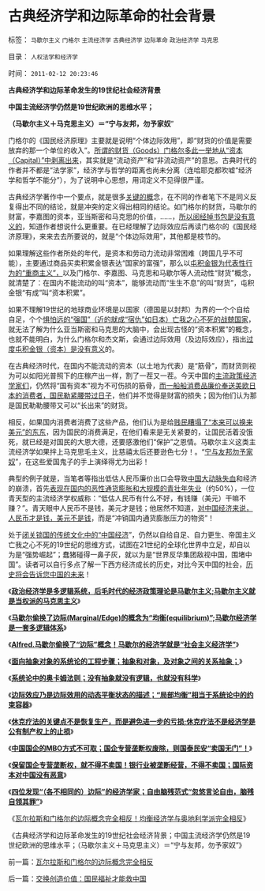 # 古典经济学和边际革命的社会背景

标签： `马歇尔主义` `门格尔` `主流经济学` `古典经济学` `边际革命` `政治经济学` `马克思` 

目录： `人权法学和经济学`

时间： `2011-02-12 20:23:46`

**古典经济学和边际革命发生的19世纪社会经济背景**

**中国主流经济学仍然是19世纪欧洲的思维水平；**

**（马歇尔主义＋马克思主义）＝“宁与友邦，勿予家奴**”

门格尔的《国民经济原理》主要就是说明“个体边际效用”，即“财货的价值是需要放弃的那一个单位的收入”。[所谓的财货（Goods）门格尔多此一举地从“资本（Capital）”中剥离出来](../../../2011/1/2/米塞斯原理和张五常的古董.md)，其实就是“流动资产”和“非流动资产”的意思。古典时代的作者并不都是“法学家”，经济学与哲学的距离也尚未分离（连哈耶克都吹嘘“经济学和哲学不能分”），为了说明中心思想，用词定义不见得很严谨。

古典经济学著作中一个要点，就是很多[关键的概](../../../2010/5/4/中国不缺信仰，中国缺乏名词解释.md)念，在不同的作者笔下不是同义反复得出不同的结论，就是冲突的定义得出相同的结论。如门格尔的财货，马歇尔的财富，李嘉图的资本，亚当斯密和马克思的价值，……，[所以阅经掉书包是没有意义的](../../../2009/7/16/批判性读书比虔诚阅经收获大.md)，知道作者想说什么更重要。在已经理解了边际效应后再读门格尔的《国民经济原理》，来来去去所要说的，就是“个体边际效用”，其他都是枝节的。

如果理解这些作者所处的年代，是资本和劳动力流动非常困难（跨国几乎不可能），主要通过商品买卖积累金银表达“国家的富强”，那么以[屯积金银为代表性行为的“重商主义”，](../../../2011/2/9/马歇尔偷换了边际(Marginal／Edge)的概念为“均衡(equilibrium)”.md)以及门格尔、李嘉图、马克思和马歇尔等人流动性“财货”概念，就清楚了：在国内不能流动的叫“资本”，能够流动而“生生不息”的叫“财货”，屯积金银“有成”叫“资本积累”。

如果不理解19世纪的地球商业环境是以国家（德国是以封邦）为界的一个个自给自足，个个[惧怕远的“强国”（近的就成“宿仇”如日本）亡我之心不死的战兢国家](http://hi.baidu.com/darthchn/blog/item/eac2b5f575a28efd7609d7e7.html)，就无法了解为什么亚当斯密和马克思的大脑中，会出现古怪的“资本积累”的概念，也就不能明白，为什么门格尔和杰文斯，会通过边际效用（及边际效应），指出[过度屯积金银（资本）是没有意义](../../../2010/7/9/中国不消费人民币将永远低估养美国懒人.md)的。

在古典经济时代，在国内不能流动的资本（以土地为代表）是“筋骨”，而财货则视为可以如阳光普照下的庄稼产出一样，割了一茬又一茬。今天中国的[主流政策经济学家们](../../../2009/10/17/主流经济学家的选择性阉割.md)，仍然将“国有资本”视为不可伤损的筋骨，[而一船船消费品廉价奉送美欧日本的消费者，国民勒紧腰带过日子](../../../2010/5/28/欧美日汇率走低是补贴进口冲销中国外汇债权.md)，他们并不觉得是财富的损失；因为他们认为那是国民勒勒腰带又可以“长出来”的财货。

相反，如果国内消费者消费了这些产品，他们认为是给[贱民糟塌了“本来可以换来美元”的东东](../../../2010/4/24/低估人民币不消费，要IMF发言权干什么？.md)，因为国民的消费满足，在他们看来是无关紧要的，让国民活着没饿死，就已经是对国民的大恩大德，还要感激他们“保护”之恩情。马歇尔主义这类主流经济学如果拌上马克思毛主义，比慈禧太后还要逊色七分！。“[宁与友邦勿予家奴](../../../2011/1/28/让现实教训对股评家的迷信.md)”，在这些爱国鬼子的手上演绎得尤为出彩！

典型的例子就是，当笔者等指出低估人民币廉价出口会导致[中国大动脉失血](../../../2008/8/1/亏损国企不破产，中国大动脉失血.md)和经济的崩溃，首先[表现在国内的恶性通货膨胀和大规模的青壮年失业](../../../2010/4/24/人民币低估造成恶性通货膨胀和失业和万亿损失.md)（约50%），一位青天型的主流经济学权威称：“低估人民币有什么不好，有钱赚（美元）干嘛不赚？”。青天眼中人民币不是钱，美元才是钱；他居然不知道，[对中国经济来说，人民币才是钱，美元不是钱](../../../2009/2/14/外汇不是钱，是物资！“分国企，分外汇”难言吉凶.md)，而是“冲销国内通货膨胀压力的物资”！

处于[闭关锁国的传统文化中的“中国经济](../../../2008/11/24/中国150年来失败根本原因.md)”，仍然以自给自足、自力更生、帝国主义亡我之心不死的19世纪的思维方式，试图在21世纪的全球化世界中立足，却自以为是“强势崛起”；蠢猪碰得一鼻子灰，就以为是“世界反华集团敌视中国，围堵中国”。读者可以自行多点了解一下西方经济成长的历史，对比今天中国的社会，[历史将会告诉您中国的未来](http://hi.baidu.com/darthchn/blog/item/5d69703cda3117d69e3d6215.html)！

《[**政治经济学是多逻辑系统，后毛时代的经济政策理论是马歇尔主义;马歇尔主义就是当权派的马克思主义**](../../../2011/2/9/Alfred马歇尔经济学Vs马克思主义.md)》

《[**马歇尔偷换了边际(Marginal/Edge)的概念为“均衡(equilibrium)”;马歇尔经济学是一套多逻辑体系**](../../../2011/2/9/马歇尔偷换了边际(Marginal／Edge)的概念为“均衡(equilibrium)”.md)》

《[**Alfred.马歇尔偷换了“边际”概念！马歇尔的经济学就是“社会主义经济学”**](../../../2011/2/9/瓦尔拉斯没有发现边际效用，A.马歇尔没有理解“边际”.md)》

《[**面向抽象对象的系统论的工程步骤；抽象和对象，及对象之间的关系抽象；**](../../../2011/2/10/面向抽象对象的经济学分析步骤.md)》

《[**系统论中的奥卡姆法则；没有抽象就没有逻辑，也就没有科学**](../../../2011/2/10/没有抽象就没有经济科学和奥卡姆法则.md)》

《[**边际效应乃是边际效用的动态平衡状态的描述；“局部均衡”相当于系统论中的约束容器**](../../../2011/2/10/经济学的科学方法论与量子力学相似.md)》

《[**休克疗法的关键点不是恢复生产，而是避免进一步的亏损;休克疗法不是经济学是公有制产权上的止损**](../../../2011/2/11/边际退出成本和休克疗法.md)》

《[**中国国企的MBO方式不可取；国企专营垄断权废除，则国泰民安“卖国无门”！**](../../../2011/2/11/废除国企专营和垄断权，卖国将没门！.md)》

《[**保留国企专营垄断权，就不得不卖国！银行业被垄断经营，不得不卖国；国际资本对中国没有恶意**](../../../2011/2/11/国企卖国非情愿，不得不卖国！.md)》

《[**四位发现“（各不相同的）边际”的经济学家；自由脑残范式“忽悠言论自由，脑残自领其罪”**](../../../2011/2/12/中国古代“发现了”边际效应和帕累托累积.md)》

《[瓦尔拉斯和门格尔的边际概念完全相反！均衡经济学与奥地利学派完全相反](../../../2011/2/12/瓦尔拉斯和门格尔的边际概念完全相反.md)》

《古典经济学和边际革命发生的19世纪社会经济背景；中国主流经济学仍然是19世纪欧洲的思维水平；（马歇尔主义＋马克思主义）＝“宁与友邦，勿予家奴”》



前一篇：[瓦尔拉斯和门格尔的边际概念完全相反](../../../2011/2/12/瓦尔拉斯和门格尔的边际概念完全相反.md)

后一篇：[交换创造价值：国民福祉才能救中国](../../../2011/2/12/交换创造价值：国民福祉才能救中国.md)